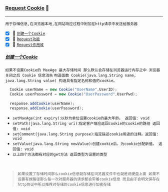 ### [Request Cookie](#top) <b id="top"></b> :maple_leaf:

----
`用于存储信息,在浏览器本地,在网站响应过程中附加在http请求中发送给服务器`

- [x] :maple_leaf: [`创建一个Cookie`](#create) 
- [x] :maple_leaf: [`Request功能`](#func) 
- [x] :maple_leaf: [`Request作用域`](#life) 

##### [创建一个Cookie](#top)  <b id="create"></b>
`如果不设置Cookie的 MaxAge 最大存储时间 那么默认会存储在浏览器运行内存之中 浏览器关闭之后 Cookie 信息消失`
`构造函数 Cookie(java.lang.String name, java.lang.String value) 构造具有指定名称和值的cookie。`
```c#
  Cookie userName = new Cookie("UserName",UserID);
  Cookie userPassword = new Cookie("UserPassword",UserPwd);
  
  response.addCookie(userName);
  response.addCookie(userPassword);
```
* `setMaxAge(int expiry)`:`以秒为单位设置cookie的最大年龄。 返回值: void`
* `setPath(java.lang.String uri)`:`指定客户端应返回cookie的cookie的路径 返回值: void`
* `setComment(java.lang.String purpose)`:`指定描述cookie用途的注释。返回值: void`
* `setValue(java.lang.String newValue)`:`创建cookie后，为cookie分配新值。 返回值: void`
* `以上四个方法都有对应的get方法 返回类型为设置的类型`
<br/>

> `如果设置了存储时间那么cookie信息就存储在浏览器文件中也就是说硬盘上面 如果不设置有效路径那么每一次对服务器的请求都会带着cookie信息 而且由于会明文保存在
http协议中所以推荐对存储的cookie信息进行加密存储`
